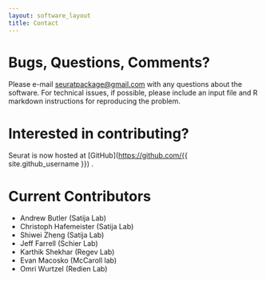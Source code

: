```yaml
---
layout: software_layout
title: Contact
---
```


# Bugs, Questions, Comments?

Please e-mail [seuratpackage@gmail.com](seuratpackage@gmail.com) with any questions about the software. For technical issues, if possible, please include an input file and R markdown instructions for reproducing the problem.

# Interested in contributing?

Seurat is now hosted at [GitHub](https://github.com/{{ site.github_username }}) .

# Current Contributors
* Andrew Butler (Satija Lab)
* Christoph Hafemeister (Satija Lab)
* Shiwei Zheng (Satija Lab)
* Jeff Farrell (Schier Lab)
* Karthik Shekhar (Regev Lab)
* Evan Macosko (McCaroll lab)
* Omri Wurtzel (Redien Lab)


